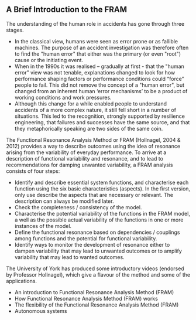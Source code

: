 ## A Brief Introduction to the FRAM

The understanding of the human role in accidents has gone through three stages.
- In the classical view, humans were seen as error prone or as fallible machines. The purpose of an accident investigation was therefore often to find the "human error" that either was the primary (or even "root") cause or the initiating event.
- When in the 1990s it was realised – gradually at first - that the "human error" view was not tenable, explanations changed to look for how performance shaping factors or performance conditions could “force” people to fail. This did not remove the concept of a "human error", but changed from an inherent human ‘error mechanisms’ to be a product of working conditions and work pressures.
- Although this change for a while enabled people to understand accidents of a more complex nature, it still fell short in a number of situations. This led to the recognition, strongly supported by resilience engineering, that failures and successes have the same source, and that they metaphorically speaking are two sides of the same coin.

The Functional Resonance Analysis Method or FRAM (Hollnagel, 2004 & 2012) provides a way to describe outcomes using the idea of resonance arising from the variability of everyday performance. To arrive at a description of functional variability and resonance, and to lead to recommendations for damping unwanted variability, a FRAM analysis consists of four steps:
- Identify and describe essential system functions, and characterise each function using the six basic characteristics (aspects). In the first version, only use describe the aspects that are necessary or relevant. The description can always be modified later.
- Check the completeness / consistency of the model.
- Characterise the potential variability of the functions in the FRAM model, a well as the possible actual variability of the functions in one or more instances of the model.
- Define the functional resonance based on dependencies / couplings among functions and the potential for functional variability.
- Identify ways to monitor the development of resonance either to dampen variability that may lead to unwanted outcomes or to amplify variability that may lead to wanted outcomes.

The University of York has produced some introductory videos (endorsed by Professor Hollnagel), which give a flavour of the method and some of the applications.
- An introduction to Functional Resonance Analysis Method (FRAM)
- How Functional Resonance Analysis Method (FRAM) works
- The flexibility of the Functional Resonance Analysis Method (FRAM)
- Autonomous systems